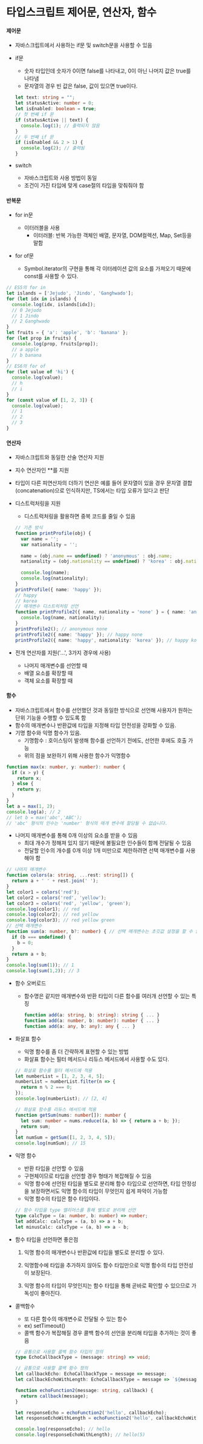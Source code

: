 # 타입스크립트 제어문, 연산자, 함수



#### 제어문

- 자바스크립트에서 사용하는 if문 및 switch문을 사용할 수 있음

- if문

  - 숫자 타입인데 숫자가 0이면 false를 나타내고, 0이 아닌 나머지 값은 true를 나타냄
  - 문자열의 경우 빈 값은 false, 값이 있으면 true이다.

  ```typescript
  let text: string = ""; 
  let statusActive: number = 0; 
  let isEnabled: boolean = true;  
  // 첫 번째 if 문 
  if (statusActive || text) {   
    console.log(1); // 출력되지 않음 
  }  
  // 두 번째 if 문 
  if (isEnabled && 2 > 1) {   
    console.log(2); // 출력됨 
  }
  ```

- switch

  - 자바스크립트와 사용 방법이 동일
  - 조건이 가진 타입에 맞게 case절의 타입을 맞춰줘야 함



#### 반복문

- for in문
  - 이터러블을 사용
    - 이터러블: 반복 가능한 객체인 배열, 문자열, DOM컬렉션, Map, Set등을 말함

- for of문
  - Symbol.iterator의 구현을 통해 각 이터레이션 값의 요소를 가져오기 때문에 const를 사용할 수 있다.

```typescript
// ES5의 for in
let islands = ['Jejudo', 'Jindo', 'Ganghwado'];
for (let idx in islands) {
  console.log(idx, islands[idx]); 
  // 0 Jejudo  
  // 1 Jindo
  // 2 Ganghwado
}
let fruits = { 'a': 'apple', 'b': 'banana' };
for (let prop in fruits) {
  console.log(prop, fruits[prop]); 
  // a apple  
  // b banana
}
// ES6의 for of
for (let value of 'hi') {
  console.log(value);
  // h
  // i
}
for (const value of [1, 2, 3]) {
  console.log(value);
  // 1
  // 2
  // 3
}
```



#### 연산자

- 자바스크립트와 동일한 산술 연산자 지원

- 지수 연산자인 **를 지원

- 타입이 다른 피연산자의 더하기 연산은 예를 들어 문자열이 있을 경우 문자열 결합(concatenation)으로 인식하지만, TS에서는 타입 오류가 있다고 판단

- 디스트럭처링을 지원

  - 디스트럭처링을 활용하면 중복 코드를 줄일 수 있음

  ```typescript
  // 기존 방식
  function printProfile(obj) {
    var name = '';
    var nationality = '';
    
    name = (obj.name == undefined) ? 'anonymous' : obj.name;
    nationality = (obj.nationality == undefined) ? 'korea' : obj.nationality;
    
    console.log(name);
    console.log(nationality);
  }
  printProfile({ name: 'happy' });
  // happy
  // korea
  // 매개변수 디스트럭처링 선언
  function printProfile2({ name, nationality = 'none' } = { name: 'anonymous' }) {
    console.log(name, nationality);
  }
  printProfile2(); // anonymous none
  printProfile2({ name: 'happy' }); // happy none
  printProfile2({ name: 'happy', nationality: 'korea' }); // happy korea
  ```

- 전개 연산자를 지원('...', 3가지 경우에 사용)

  - 나머지 매개변수를 선언할 때
  - 배열 요소를 확장할 때
  - 객체 요소를 확장할 때

#### 함수

- 자바스크립트에서 함수를 선언했던 것과 동일한 방식으로 선언해 사용자가 원하는 단위 기능을 수행할 수 있도록 함
- 함수의 매개변수나 반환값에 타입을 지정해 타입 안전성을 강화할 수 있음.
- 기명 함수와 익명 함수가 있음.
  - 기명함수 : 호이스팅이 발생해 함수를 선언하기 전에도, 선언한 후에도 호출 가능
  - 위의 점을 보완하기 위해 사용한 함수가 익명함수

```typescript
function max(x: number, y: number): number {
  if (x > y) {
    return x;
  } else {
    return y;
  }
}
let a = max(1, 2);
console.log(a); // 2
// let b = max('abc','ABC');
// 'abc' 형식의 인수는 'number' 형식의 매개 변수에 할당될 수 없습니다.
```

- 나머지 매개변수를 통해 0개 이상의 요소를 받을 수 있음
  - 최대 개수가 정해져 있지 않기 때문에 불필요한 인수들이 함께 전달될 수 있음
  - 전달할 인수의 개수를 0개 이상 1개 미만으로 제한하려면 선택 매개변수를 사용해야 함

```typescript
// 나머지 매개변수
function colors(a: string, ...rest: string[]) {
  return a + ' ' + rest.join(' ');
}
let color1 = colors('red');
let color2 = colors('red', 'yellow');
let color3 = colors('red', 'yellow', 'green');
console.log(color1); // red
console.log(color2); // red yellow
console.log(color3); // red yellow green
// 선택 매개변수
function sum(a: number, b?: number) { // 선택 매개변수는 초깃값 설정을 할 수 없음
  if (b === undefined) {
    b = 0;
  }
  return a + b;
}
console.log(sum(1)); // 1
console.log(sum(1,2)); // 3
```

- 함수 오버로드

  - 함수명은 같지만 매개변수와 반환 타입이 다른 함수를 여러개 선언할 수 있는 특징

    ```typescript
    function add(a: string, b: string): string { ... }
    function add(a: number, b: number): number { ... }
    function add(a: any, b: any): any { ... }
    ```

- 화살표 함수

  - 익명 함수를 좀 더 간략하게 표현할 수 있는 방법
  - 화살표 함수는 필터 메서드나 리듀스 메서드에서 사용할 수도 있다.

  ```typescript
  // 화살표 함수를 필터 메서드에 적용
  let numberList = [1, 2, 3, 4, 5];
  numberList = numberList.filter(n => {
    return n % 2 === 0;
  });
  console.log(numberList); // [2, 4]
  
  // 화살표 함수를 리듀스 메서드에 적용
  function getSum(nums: number[]): number {
    let sum: number = nums.reduce((a, b) => { return a + b; });
    return sum;
  }
  let numSum = getSum([1, 2, 3, 4, 5]);
  console.log(numSum); // 15
  ```

- 익명 함수

  - 반환 타입을 선언할 수 있음
  - 구현체이므로 타입을 선언할 경우 형태가 복잡해질 수 있음
  - 익명 함수에 선언된 타입을 별도로 분리해 함수 타입으로 선언하면, 타입 안정성을 보장하면서도 익명 함수의 타입이 무엇인지 쉽게 파악이 가능함
  - 익명 함수의 타입은 함수 타입이다.

  ```typescript
  // 함수 타입을 type 앨리어스를 통해 별도로 분리해 선언
  type calcType = (a: number, b: number) => number;
  let addCalc: calcType = (a, b) => a + b;
  let minusCalc: calcType = (a, b) => a - b;
  ```

  

- 함수 타입을 선언하면 좋은점

  1. 익명 함수의 매개변수나 반환값에 타입을 별도로 분리할 수 있다.

  2. 익명함수에 타입을 추가하지 않아도 함수 타입만으로 익명 함수의 타입 안전성이 보장된다.

  3. 익명 함수의 타입이 무엇인지는 함수 타입을 통해 곧바로 확인할 수 있으므로 가독성이 좋아진다.

     

- 콜백함수

  - 또 다른 함수의 매개변수로 전달될 수 있는 함수
  - ex) setTimeout()
  - 콜백 함수가 복잡해질 경우 콜백 함수의 선언을 분리해 타입을 추가하는 것이 좋음

  ```typescript
  // 공통으로 사용할 콜백 함수 타입의 정의
  type EchoCallbackType = (message: string) => void;
  
  // 공통으로 사용할 콜백 함수 정의
  let callbackEcho: EchoCallbackType = message => message;
  let callbackEchoWithLength: EchoCallbackType = message => `${message}(${message.length})`;
  
  function echoFunction2(message: string, callback) {
    return callback(message);
  }
  
  let responseEcho = echoFunction2('hello', callbackEcho);
  let responseEchoWithLength = echoFunction2('hello', callbackEchoWithLength);
  
  console.log(responseEcho); // hello
  console.log(responseEchoWithLength); // hello(5)
  
  ```

  

